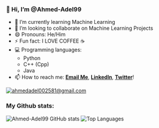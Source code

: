 ### 👋 Hi, I’m @Ahmed-Adel99
- 🌱 I’m currently learning Machine Learning
- 💞️ I’m looking to collaborate on Machine Learning Projects
- 😄 Pronouns: He/Him
- ⚡ Fun fact: I LOVE COFFEE ☕
- 💻 Programming languages:
    - Python
    - C++ (Cpp)
    - Java
- 📫 How to reach me: [**Email Me**](mailto:ahmedadel002581@gmail.com), [**LinkedIn**](https://www.linkedin.com/in/ahmed-adel-135ba91ba/), [**Twitter**](https://twitter.com/AhmedAdel275)!

<a href="mailto:ahmedadel002581@gmail.com">![ahmedadel002581@gmail.com](https://ssl.gstatic.com/ui/v1/icons/mail/rfr/logo_gmail_lockup_default_1x_rtl_r2.png)</a>

### My Github stats:
![Ahmed-Adel99 GitHub stats](https://github-readme-stats.vercel.app/api?username=Ahmed-Adel99&hide=prs,issues,contribs&show_icons=true&theme=cobalt&hide_rank=true&include_all_commits=true&show_owner=true)
![Top Languages](https://github-readme-stats.vercel.app/api/top-langs/?username=Ahmed-Adel99&hide=jupyter%20notebook&layout=compact)


